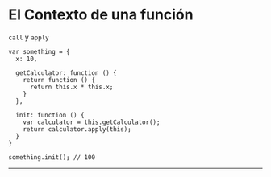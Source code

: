# El Contexto de una función

`call` y `apply`

``` javacscript
var something = {
  x: 10,

  getCalculator: function () {
    return function () {
      return this.x * this.x;
    }
  },

  init: function () {
    var calculator = this.getCalculator();
    return calculator.apply(this);
  }
}

something.init(); // 100
```

---
